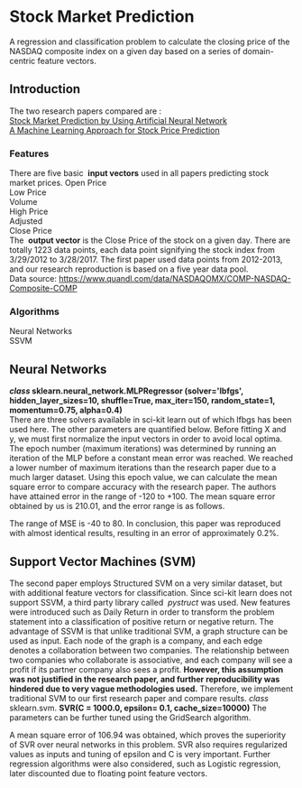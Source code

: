 # Stock Market Prediction

A regression and classification problem to calculate the closing price of the NASDAQ
composite index on a given day based on a series of domain-centric feature vectors.

## Introduction

The two research papers compared are :  
[Stock Market Prediction by Using Artificial Neural Network](https://ieeexplore.ieee.org/document/6936118)  
[A Machine Learning Approach for Stock Price Prediction](http://www.cs.umanitoba.ca/~ywang/papers/ideas14.pdf)    

### Features

There are five basic ​ **input vectors​** used in all papers predicting stock market prices.
Open Price  
Low Price  
Volume  
High Price  
Adjusted  
Close Price  
The ​ **output vector​** is the Close Price of the stock on a given day.
There are totally 1223 data points, each data point signifying the stock index from
3/29/2012 to 3/28/2017. The first paper used data points from 2012-2013, and our research
reproduction is based on a five year data pool.  
Data source:
https://www.quandl.com/data/NASDAQOMX/COMP-NASDAQ-Composite-COMP

### Algorithms

Neural Networks  
SSVM


## Neural Networks

**_class ​_** **sklearn.neural_network.MLPRegressor ​(solver='lbfgs', hidden_layer_sizes=10,
shuffle=True, max_iter=150, random_state=1, momentum=0.75, alpha=0.4)**  
There are three solvers available in sci-kit learn out of which lfbgs has been used here. The
other parameters are quantified below.
Before fitting X and y, we must first normalize the input vectors in order to avoid local
optima.
The epoch number (maximum iterations) was determined by running an iteration of the
MLP before a constant mean error was reached.
We reached a lower number of maximum iterations than the research paper due to a much
larger dataset.
Using this epoch value, we can calculate the mean square error to compare accuracy with
the research paper. The authors have attained error in the range of -120 to +100. The mean
square error obtained by us is 210.01, and the error range is as follows.


The range of MSE is -40 to 80.
In conclusion, this paper was reproduced with almost identical results, resulting in an error
of approximately 0.2%.


## Support Vector Machines (SVM)

The second paper employs Structured SVM on a very similar dataset, but with additional
feature vectors for classification. Since sci-kit learn does not support SSVM, a third party
library called ​ _pystruct ​_ was used. New features were introduced such as Daily Return in
order to transform the problem statement into a classification of positive return or
negative return.
The advantage of SSVM is that unlike traditional SVM, a graph structure can be used as
input. Each node of the graph is a company, and each edge denotes a collaboration
between two companies. The relationship between two companies who collaborate is
associative, and each company will see a profit if its partner company also sees a profit.
**However, this assumption was not justified in the research paper, and further
reproducibility was hindered due to very vague methodologies used.**
Therefore, we implement traditional SVM to our first research paper and compare results.
_class ​_ sklearn.svm.​ **SVR(C = 1000.0, epsilon= 0.1, cache_size=10000)**
The parameters can be​ **​** further tuned using the GridSearch algorithm.


A mean square error of 106.94 was obtained, which proves the superiority of SVR over
neural networks in this problem.
SVR also requires regularized values as inputs and tuning of epsilon and C is very
important.
Further regression algorithms were also considered, such as Logistic regression, later
discounted due to floating point feature vectors.


